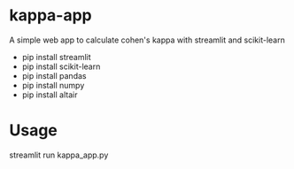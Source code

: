# kappa-app
A simple web app to calculate cohen's kappa with streamlit and scikit-learn

- pip install streamlit
- pip install scikit-learn
- pip install pandas
- pip install numpy
- pip install altair

# Usage
streamlit run kappa_app.py
